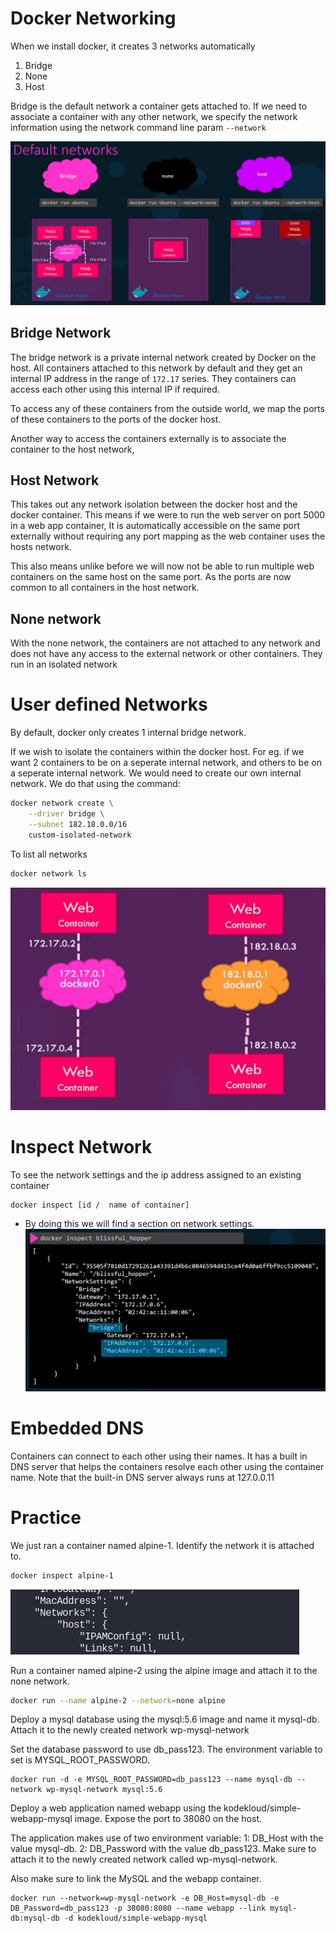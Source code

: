 # Docker Networking
When we install docker, it creates 3 networks automatically
1. Bridge
2. None
3. Host

Bridge is the default network a container gets attached to. If we need to associate a container with any other network, we specify the network information using the network command line param `--network`

![alt text](image-7.png)

## Bridge Network
The bridge network is a private internal network created by Docker on the host. All containers attached to this network by default and they get an internal IP address in the range of `172.17` series. They containers can access each other using this internal IP if required.

To access any of these containers from the outside world, we map the ports of these containers to the ports of the docker host.

Another way to access the containers externally is to associate the container to the host network,

## Host Network
This takes out any network isolation between the docker host and the docker container. This means if we were to run the web server on port 5000 in a web app container, It is automatically accessible on the same port externally without requiring any port mapping as the web container uses the hosts network.

This also means unlike before we will now not be able to run multiple web containers on the same host on the same port. As the ports are now common to all containers in the host network.

## None network
With the none network, the containers are not attached to any network and does not have any access to the external network or other containers. They run in an isolated network

# User defined Networks
By default, docker only creates 1 internal bridge network.

If we wish to isolate the containers within the docker host. For eg. if we want 2 containers to be on a seperate internal network, and others to be on a seperate internal network. We would need to create our own internal network. We do that using the command:
```bash
docker network create \
    --driver bridge \
    --subnet 182.18.0.0/16
    custom-isolated-network
```

To list all networks
```bash
docker network ls
```

![alt text](image-10.png)

# Inspect Network
To see the network settings and the ip address assigned to an existing container

```bash
docker inspect [id /  name of container]
```

- By doing this we will find a section on network settings.
![alt text](image-8.png)

# Embedded DNS
Containers can connect to each other using their names. It has a built in DNS server that helps the containers resolve each other using the container name. Note that the built-in DNS server always runs at 127.0.0.11

# Practice
We just ran a container named alpine-1. Identify the network it is attached to.
```bash
docker inspect alpine-1
```
![alt text](image-9.png)

Run a container named alpine-2 using the alpine image and attach it to the none network.
```bash
docker run --name alpine-2 --network=none alpine
```

Deploy a mysql database using the mysql:5.6 image and name it mysql-db. Attach it to the newly created network wp-mysql-network

Set the database password to use db_pass123. The environment variable to set is MYSQL_ROOT_PASSWORD.

```
docker run -d -e MYSQL_ROOT_PASSWORD=db_pass123 --name mysql-db --network wp-mysql-network mysql:5.6
```
Deploy a web application named webapp using the kodekloud/simple-webapp-mysql image. Expose the port to 38080 on the host.

The application makes use of two environment variable:
1: DB_Host with the value mysql-db.
2: DB_Password with the value db_pass123.
Make sure to attach it to the newly created network called wp-mysql-network.

Also make sure to link the MySQL and the webapp container.

```
docker run --network=wp-mysql-network -e DB_Host=mysql-db -e DB_Password=db_pass123 -p 38080:8080 --name webapp --link mysql-db:mysql-db -d kodekloud/simple-webapp-mysql
```